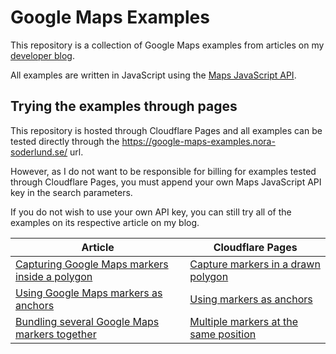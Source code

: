 # Google Maps Examples
This repository is a collection of Google Maps examples from articles on my [developer blog](https://nora-soderlund.se/).

All examples are written in JavaScript using the [Maps JavaScript API](https://developers.google.com/maps/documentation/javascript/overview).

## Trying the examples through pages
This repository is hosted through Cloudflare Pages and all examples can be tested directly through the https://google-maps-examples.nora-soderlund.se/ url.

However, as I do not want to be responsible for billing for examples tested through Cloudflare Pages, you must append your own Maps JavaScript API key in the search parameters.

If you do not wish to use your own API key, you can still try all of the examples on its respective article on my blog.

| Article | Cloudflare Pages |
| ------- | ------------ |
| [Capturing Google Maps markers inside a polygon](https://nora-soderlund.se/articles/capturing-google-maps-markers-in-a-polygon) | [Capture markers in a drawn polygon](https://google-maps-examples.nora-soderlund.se/capturing-google-maps-markers-in-a-polygon/?key=API_KEY) |
| [Using Google Maps markers as anchors](https://nora-soderlund.se/articles/using-google-maps-markers-as-anchors) | [Using markers as anchors](https://google-maps-examples.nora-soderlund.se/using-google-maps-markers-as-anchors/?key=API_KEY) |
| [Bundling several Google Maps markers together](https://nora-soderlund.se/articles/bundling-several-google-maps-markers-together) | [Multiple markers at the same position](https://google-maps-examples.nora-soderlund.se/bundling-several-google-maps-markers-together/?key=API_KEY) |
